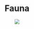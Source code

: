 <h1 align="center"> Fauna </h1>

<p align="center" width="100%"><img src="../../images/fauna.png" /></p>

